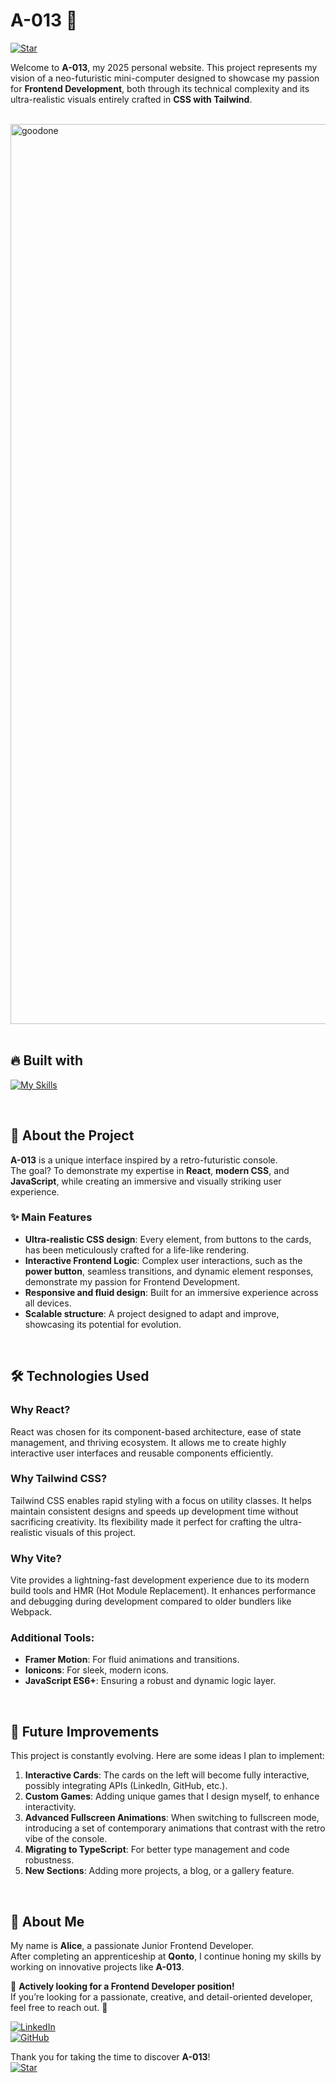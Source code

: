 # A-013 💾 

[![Star](https://img.shields.io/github/stars/Alicexplore/A-013?style=for-the-badge)](https://github.com/Alicexplore/A-013/stargazers)

Welcome to **A-013**, my 2025 personal website. 
This project represents my vision of a neo-futuristic mini-computer designed to showcase my passion for **Frontend Development**, both through its technical complexity and its ultra-realistic visuals entirely crafted in **CSS with Tailwind**.

</br>

<img width="1440" alt="goodone" src="https://github.com/user-attachments/assets/292f717c-86e8-486e-b5b9-2bba58bbd91b" />

</br>
</br>

## 🔥 Built with

[![My Skills](https://skillicons.dev/icons?i=react,tailwind,vite,js,html,css,vscode,github,git,vercel,apple)](https://skillicons.dev) 

</br>

## 🚀 About the Project

**A-013** is a unique interface inspired by a retro-futuristic console.  
The goal? To demonstrate my expertise in **React**, **modern CSS**, and **JavaScript**, while creating an immersive and visually striking user experience.


### ✨ Main Features

- **Ultra-realistic CSS design**: Every element, from buttons to the cards, has been meticulously crafted for a life-like rendering.  
- **Interactive Frontend Logic**: Complex user interactions, such as the **power button**, seamless transitions, and dynamic element responses, demonstrate my passion for Frontend Development.  
- **Responsive and fluid design**: Built for an immersive experience across all devices.  
- **Scalable structure**: A project designed to adapt and improve, showcasing its potential for evolution.

</br>

## 🛠️ Technologies Used

### **Why React?**
React was chosen for its component-based architecture, ease of state management, and thriving ecosystem. It allows me to create highly interactive user interfaces and reusable components efficiently.  

### **Why Tailwind CSS?**
Tailwind CSS enables rapid styling with a focus on utility classes. It helps maintain consistent designs and speeds up development time without sacrificing creativity. Its flexibility made it perfect for crafting the ultra-realistic visuals of this project.  

### **Why Vite?**
Vite provides a lightning-fast development experience due to its modern build tools and HMR (Hot Module Replacement). It enhances performance and debugging during development compared to older bundlers like Webpack.  

### Additional Tools:
- **Framer Motion**: For fluid animations and transitions.
- **Ionicons**: For sleek, modern icons.
- **JavaScript ES6+**: Ensuring a robust and dynamic logic layer.  

</br>

## 🌱 Future Improvements

This project is constantly evolving. Here are some ideas I plan to implement:
1. **Interactive Cards**: The cards on the left will become fully interactive, possibly integrating APIs (LinkedIn, GitHub, etc.).  
2. **Custom Games**: Adding unique games that I design myself, to enhance interactivity.  
3. **Advanced Fullscreen Animations**: When switching to fullscreen mode, introducing a set of contemporary animations that contrast with the retro vibe of the console.  
4. **Migrating to TypeScript**: For better type management and code robustness.  
5. **New Sections**: Adding more projects, a blog, or a gallery feature.  

</br>

## 📌 About Me

My name is **Alice**, a passionate Junior Frontend Developer.  
After completing an apprenticeship at **Qonto**, I continue honing my skills by working on innovative projects like **A-013**.

🎯 **Actively looking for a Frontend Developer position!**  
If you’re looking for a passionate, creative, and detail-oriented developer, feel free to reach out. 🚀  

[![LinkedIn](https://img.shields.io/badge/LinkedIn-Connect-blue?style=for-the-badge&logo=linkedin)](https://www.linkedin.com/in/alicebergonhe/)  
[![GitHub](https://img.shields.io/badge/GitHub-Follow-black?style=for-the-badge&logo=github)](https://github.com/Alicexplore)  


Thank you for taking the time to discover **A-013**!  
[![Star](https://img.shields.io/github/stars/Alicexplore/A-013?style=for-the-badge)](https://github.com/Alicexplore/A-013/stargazers)
